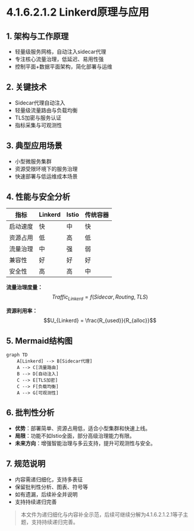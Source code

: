 # 4.1.6.2.1.2 Linkerd原理与应用

## 1. 架构与工作原理

- 轻量级服务网格，自动注入sidecar代理
- 专注核心流量治理，低延迟、易用性强
- 控制平面+数据平面架构，简化部署与运维

## 2. 关键技术

- Sidecar代理自动注入
- 轻量级流量路由与负载均衡
- TLS加密与服务认证
- 指标采集与可观测性

## 3. 典型应用场景

- 小型微服务集群
- 资源受限环境下的服务治理
- 快速部署与低运维成本场景

## 4. 性能与安全分析

| 指标     | Linkerd     | Istio     | 传统容器 |
|----------|-------------|-----------|----------|
| 启动速度 | 快          | 中        | 快       |
| 资源占用 | 低          | 高        | 低       |
| 流量治理 | 中          | 强        | 弱       |
| 兼容性   | 好          | 好        | 好       |
| 安全性   | 高          | 高        | 中       |

**流量治理度量：**
$$Traffic_{Linkerd} = f(Sidecar, Routing, TLS)$$

**资源利用率：**
$$U_{Linkerd} = \frac{R_{used}}{R_{alloc}}$$

## 5. Mermaid结构图

```mermaid
graph TD
    A[Linkerd] --> B[Sidecar代理]
    A --> C[流量路由]
    B --> D[自动注入]
    C --> E[TLS加密]
    C --> F[负载均衡]
    A --> G[可观测性]
```

## 6. 批判性分析

- **优势**：部署简单、资源占用低，适合小型集群和快速上线。
- **局限**：功能不如Istio全面，部分高级治理能力有限。
- **未来方向**：增强智能治理与多云支持，提升可观测性与安全。

## 7. 规范说明

- 内容需递归细化，支持多表征
- 保留批判性分析、图表、符号等
- 如有遗漏，后续补全并说明
- 支持持续递归完善

> 本文件为递归细化与内容补全示范，后续可继续分解为4.1.6.2.1.2.1等子主题，支持持续递归完善。
